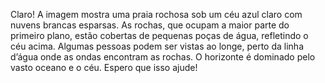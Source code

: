 Claro! A imagem mostra uma praia rochosa sob um céu azul claro com nuvens brancas esparsas. As rochas, que ocupam a maior parte do primeiro plano, estão cobertas de pequenas poças de água, refletindo o céu acima. Algumas pessoas podem ser vistas ao longe, perto da linha d’água onde as ondas encontram as rochas. O horizonte é dominado pelo vasto oceano e o céu. Espero que isso ajude!
